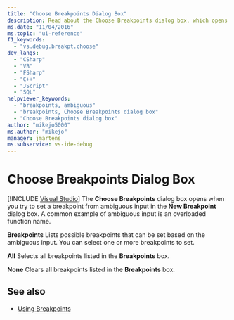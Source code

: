 ```yaml
---
title: "Choose Breakpoints Dialog Box"
description: Read about the Choose Breakpoints dialog box, which opens if you try to set a breakpoint from ambiguous input in the New Breakpoint dialog box in Visual Studio.
ms.date: "11/04/2016"
ms.topic: "ui-reference"
f1_keywords:
  - "vs.debug.breakpt.choose"
dev_langs:
  - "CSharp"
  - "VB"
  - "FSharp"
  - "C++"
  - "JScript"
  - "SQL"
helpviewer_keywords:
  - "breakpoints, ambiguous"
  - "breakpoints, Choose Breakpoints dialog box"
  - "Choose Breakpoints dialog box"
author: "mikejo5000"
ms.author: "mikejo"
manager: jmartens
ms.subservice: vs-ide-debug
---
```

# Choose Breakpoints Dialog Box

 [!INCLUDE [Visual Studio](~/includes/applies-to-version/vs-windows-only.md)]
The **Choose Breakpoints** dialog box opens when you try to set a breakpoint from ambiguous input in the **New Breakpoint** dialog box. A common example of ambiguous input is an overloaded function name.

 **Breakpoints**
 Lists possible breakpoints that can be set based on the ambiguous input. You can select one or more breakpoints to set.

 **All**
 Selects all breakpoints listed in the **Breakpoints** box.

 **None**
 Clears all breakpoints listed in the **Breakpoints** box.

## See also

- [Using Breakpoints](../debugger/using-breakpoints.md)